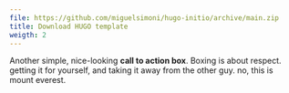 ```yaml
---
file: https://github.com/miguelsimoni/hugo-initio/archive/main.zip
title: Download HUGO template
weigth: 2
---
```


Another simple, nice-looking **call to action box**. Boxing is about respect. getting it for yourself, and taking it away from the other guy. no, this is mount everest.
